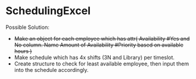# SchedulingExcel

Possible Solution:
- ~~Make an object for each employee which has attr(
	Availability #Yes and No column.
	Name
	Amount of Availability #Priority based on available hours )~~ 
- Make schedule which has 4x shifts (3N and Library) per timeslot.
- Create structure to check for least available employee, then input them into the schedule accordingly.

